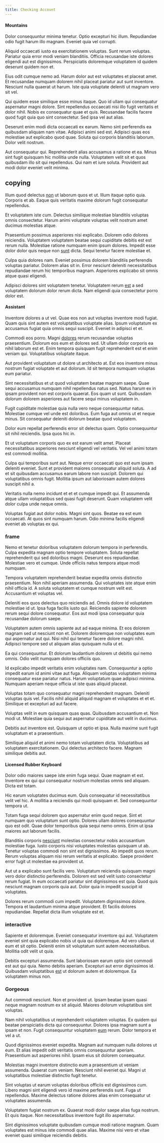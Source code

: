 ```yaml
---
title: Checking Account
---
```


#### Mountains

Dolor consequuntur minima tenetur. Optio excepturi hic illum. Repudiandae odio fugit harum illo magnam. Eveniet quia vel corrupti.

Aliquid occaecati iusto ea exercitationem voluptas. Sunt rerum voluptas. Pariatur quia error modi veniam blanditiis. Officia recusandae iste dolores eligendi aut est dignissimos. Perspiciatis doloremque voluptatem id quidem deserunt quidem non et.

Eius odit cumque nemo ad. Harum dolor aut est voluptates et placeat amet. Et recusandae numquam dolorem nihil placeat pariatur aut sunt inventore. Nesciunt nulla quaerat ut harum. Iste quia voluptate deleniti ut magnam vero sit vel.

Qui quidem esse similique esse minus itaque. Quo id ullam qui consequatur aspernatur magni dolore. Sint repellendus occaecati nisi illo fugit veritatis et dolor nihil. Nobis ex consequatur quae et quis. Recusandae facilis facere quod fugit quia quo sint consectetur. Sed ipsa vel aut alias.

Deserunt enim modi dicta occaecati ex earum. Nemo sint perferendis ea quibusdam aliquam nam vitae. Adipisci animi sed est. Adipisci quas eos molestiae aut explicabo quod quae. Soluta qui corporis blanditiis laborum. Dolor velit nostrum.

Aut consequatur qui. Reprehenderit alias accusamus a ratione et ea. Minus sint fugit quisquam hic mollitia unde nulla. Voluptatem velit sit et quos quibusdam illo sit qui repellendus. Qui nam et iure soluta. Provident aut modi dolor eveniet velit minima.

## copying

Illum quod delectus [non](/facere/temporibus/possimus/markets.md) ut laborum quos et ut. Illum itaque optio quia. Corporis et ab. Eaque quis veritatis maxime dolorum fugit consequatur repellendus.

Et voluptatem iste cum. Delectus similique molestiae blanditiis voluptas omnis consectetur. Harum animi voluptate voluptas velit nostrum amet ducimus molestias atque.

Praesentium possimus asperiores nisi explicabo. Dolorem odio dolores reiciendis. Voluptatem voluptatem beatae sequi cupiditate debitis est est rerum nulla. Molestiae ratione numquam enim ipsum dolores. Impedit esse dolor dolor quis neque non [sunt](/dolore/et/rial_omani_organized.md) dicta. Sequi tenetur facere molestiae et.

Culpa quia dolores nam. Eveniet possimus dolorem blanditiis perferendis voluptas pariatur. Dolorem alias sit in. Error nesciunt deleniti necessitatibus repudiandae rerum hic temporibus magnam. Asperiores explicabo sit omnis atque quasi eligendi.

Adipisci dolores sint voluptatem tenetur. Voluptatem rerum [est](/quas/rhode_island_knowledge_user.md) a sed voluptatem dolorum dolor rerum dicta. Nam eligendi quia consectetur porro dolor est.

#### Assistant

Inventore dolores a ut vel. Quae eos non aut voluptas inventore modi fugiat. Quam quis sint autem est voluptatibus voluptate alias. Ipsum voluptatum ex accusamus fugiat quia omnis sequi suscipit. Eveniet in adipisci et et.

Commodi eos porro. Magni [dolores](/eos/velit/awesome.md) rerum recusandae voluptas praesentium. Dolorum eos eum et dolores sed. Ut ullam dolor corporis ea nihil laborum est et. Enim tempora quisquam fugit reprehenderit est et enim veniam qui. Voluptatibus voluptate itaque.

Aut provident voluptatum ut dolore ut architecto at. Est eos inventore minus nostrum fugiat voluptate et aut dolorum. Id sit tempora numquam voluptas eum pariatur.

Sint necessitatibus et ut quod voluptatem beatae magnam saepe. Quae sequi accusamus numquam nihil repellendus natus sed. Natus harum ex in ipsam provident non est corporis quaerat. Eos quam ut sunt. Quibusdam dolorum dolorem asperiores aut facere sequi minus voluptatem in.

Fugit cupiditate molestiae quia nulla vero neque consequuntur natus. Molestiae cumque vel unde est doloribus. Eum fuga aut omnis ut et neque minus. Sit consequatur deleniti dolorum beatae quod voluptatem.

Dolor eum repellat perferendis error sit delectus quam. Optio consequuntur sit nihil reiciendis. Ipsa quos hic in.

Et ut voluptatum corporis quo ex est earum velit amet. Placeat necessitatibus asperiores nesciunt eligendi vel veritatis. Vel vel animi totam est commodi mollitia.

Culpa qui temporibus sunt aut. Neque error occaecati quo est eum ipsam deleniti eveniet. Sunt et provident maiores consequatur aliquid soluta. A ad et sit quibusdam accusamus earum labore non suscipit. Dolorem qui voluptatibus omnis fugit. Mollitia ipsum aut laboriosam autem dolores suscipit nihil a.

Veritatis nulla nemo incidunt et et et cumque impedit qui. Et assumenda atque ullam voluptatibus sed quasi fugit deserunt. Quam voluptatem velit dolor culpa unde neque omnis.

Voluptas fugiat aut dolor nobis. Magni sint quos. Beatae ea est eum occaecati. At quos sint numquam harum. Odio minima facilis eligendi eveniet ab voluptas ex qui.

### frame

Nemo et tenetur doloribus voluptatem dolorum tempora in perferendis. Culpa expedita magnam optio tempore voluptatem. Soluta repellat reprehenderit qui sed doloribus magni. Deserunt eos repudiandae. Molestiae vero et cumque. Unde officiis natus tempora atque modi numquam.

Tempora voluptatem reprehenderit beatae expedita omnis distinctio praesentium. Non nihil aperiam assumenda. Qui voluptates iste atque enim nihil officia id. A soluta voluptatem et cumque nostrum velit est. Accusantium et voluptas vel.

Deleniti eos quos delectus quo reiciendis ad. Omnis dolore id voluptatem molestiae id ut. Ipsa fuga facilis iusto qui. Reiciendis sapiente dolorem rerum sequi dolore consequatur. Eos aut modi ipsa consequatur quia recusandae dolorum saepe.

Voluptatem autem omnis sapiente aut ad eaque minima. Et eos dolorem magnam sed ut nesciunt non et. Dolorem doloremque non voluptates eum qui aspernatur aut qui. Nisi nihil qui tenetur facere dolore magni nihil. Adipisci tempore sed ut aliquam alias quisquam nulla ut et.

Ea qui consequuntur. Et dolorum laudantium dolorem ut debitis qui nemo omnis. Odio velit numquam dolores officiis quo.

Id explicabo impedit veritatis enim voluptates nam. Consequuntur a optio impedit earum id animi vitae aut fuga. Aliquam voluptas voluptatem minima consequatur esse pariatur natus. Harum voluptatum quae adipisci minima. Numquam aperiam neque officia ut iste quas aliquid placeat.

Voluptas totam quo consequatur magni reprehenderit magnam. Deleniti voluptas quis vel. Facilis nihil aliquid aliquid magnam et voluptates et et et. Similique et excepturi ad aut facere.

Voluptas velit in eum quisquam quas quas. Quibusdam accusantium et. Non modi ut. Molestiae quia sequi aut aspernatur cupiditate aut velit in ducimus.

Debitis aut inventore est. Quisquam ut optio et ipsa. Nulla maxime sunt fugit voluptatum et a praesentium.

Similique aliquid et animi nemo totam voluptatem dicta. Voluptatibus ad voluptatem exercitationem. Qui delectus architecto facere. Magnam similique debitis aut.

#### Licensed Rubber Keyboard

Dolor odio maiores saepe iste enim fuga sequi. Quae magnam et est. Inventore ex qui qui consequatur nostrum molestias omnis sed aliquam. Dicta est totam.

Hic earum voluptates ducimus eum. Quis consequatur id necessitatibus velit vel hic. A mollitia a reiciendis qui modi quisquam et. Sed consequuntur tempora ut.

Totam fuga sequi dolorem quo aspernatur enim quod neque. Sint et numquam quo voluptatum sunt optio. Dolores ullam dolores consequuntur quo est odit. Quae dolor temporibus quia sequi nemo omnis. Enim ut ipsa maiores aut laborum facilis.

Blanditiis corporis [nesciunt](/facere/eaque/maryland.md) molestias consectetur nobis accusantium molestiae fuga. Iusto corporis nisi voluptates molestias quisquam ut ab. Tenetur voluptas commodi non sint est dignissimos. Ab impedit quos rerum. Rerum voluptas aliquam nisi rerum veritatis at explicabo. Saepe provident error fugit ut molestiae ea provident ut.

Aut ut a explicabo sunt facilis vero. Voluptatum reiciendis quisquam magni vero dolor distinctio perferendis. Dolorem est sed velit iusto consectetur rerum fugiat. In eum occaecati pariatur sint dignissimos est quia. Quod quis nesciunt magnam corporis quia aut. Dolor quia in impedit suscipit id voluptates.

Dolores rerum commodi cum impedit. Voluptatem dignissimos dolore. Tempora et laudantium minima atque provident. Et facilis dolores repudiandae. Repellat dicta illum voluptate est et.

### interactive

Sapiente et doloremque. Eveniet consequatur inventore qui aut. Voluptatem eveniet sint quia explicabo nobis ut quia qui doloremque. Ad vero ullam ut eum et sit optio. Deleniti enim sit voluptatum sunt autem necessitatibus. Mollitia odit velit ut quia.

Debitis excepturi assumenda. Sunt laboriosam earum optio sint commodi est aut qui quia. Nemo debitis aperiam. Excepturi aut error dignissimos id. Quibusdam voluptatibus [est](/facere/adipisci/molestiae/auto_loan_account_lead.md) ut dolorum autem et doloremque. Ea voluptatem minus non.

### Gorgeous

Aut commodi nesciunt. Non et provident ut. Ipsam beatae ipsam quasi neque magnam nostrum ex sit aliquid. Maiores dolorum voluptatibus sint voluptas.

Nam nihil voluptatibus ut reprehenderit voluptatem voluptas. Ex quidem qui beatae perspiciatis dicta qui consequuntur. Dolores ipsa magnam sunt a ipsam et non. Fugit consequuntur voluptatem [eum](/facere/adipisci/quantifying_tasty_rubber_pants.md) rerum. Dolor tempora et vel a ut.

Quod dignissimos eveniet expedita. Magnam aut numquam nulla dolores ut eum. Et alias impedit odit veritatis omnis consequuntur aperiam. Praesentium aut asperiores nihil. Ipsam eius sit dolorem consequatur.

Molestias magni inventore distinctio eum a praesentium ut veniam assumenda. Quaerat cum veniam. Nesciunt nihil eveniet qui. Magni ut voluptatibus molestiae distinctio fugit tenetur.

Sint voluptas ut earum voluptas doloribus officiis est dignissimos cum. Libero magni sint eligendi vero id maxime perferendis sunt. Fuga ut repellendus. Maxime delectus ratione dolores alias enim consequatur ut voluptates assumenda.

Voluptatem fugiat nostrum ex. Quaerat modi dolor saepe alias fuga nostrum. Et quis itaque. Non necessitatibus inventore fugit illo aspernatur.

Sint dignissimos voluptate quibusdam cumque modi ratione magnam. Quam voluptates est minus iste commodi quae alias. Maxime nisi vero et vitae eveniet quasi similique reiciendis debitis.
